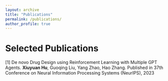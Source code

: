```yaml
---
layout: archive
title: "Publications"
permalink: /publications/
author_profile: true
---
```


# Selected Publications

[1] De novo Drug Design using Reinforcement Learning with Multiple GPT Agents.
**Xiuyuan Hu**, Guoqing Liu, Yang Zhao, Hao Zhang.
Published in 37th Conference on Neural Information Processing Systems (NeurIPS), 2023
